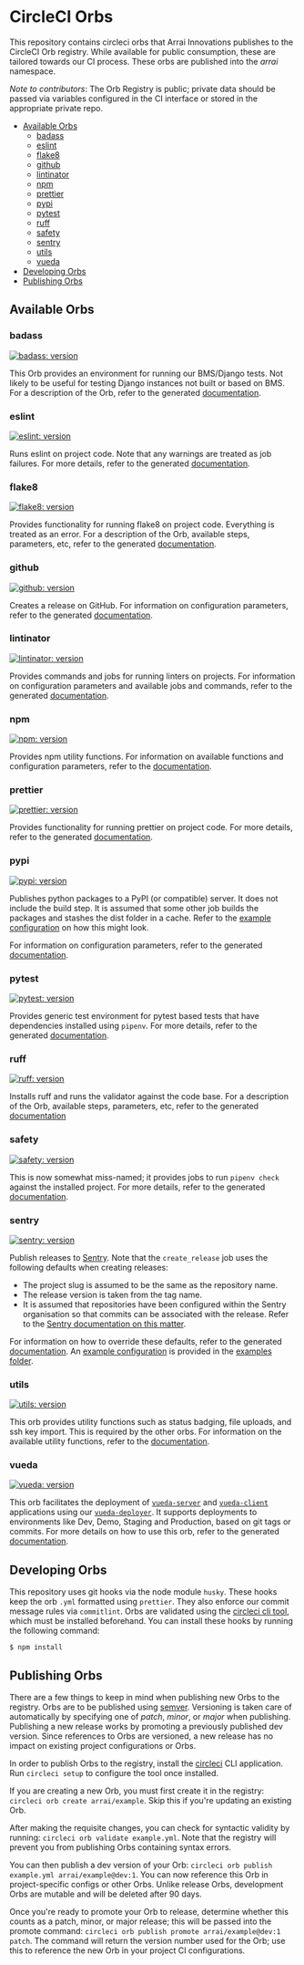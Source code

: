 # CircleCI Orbs

This repository contains circleci orbs that Arrai Innovations publishes to the CircleCI Orb registry. While available for public consumption, these are tailored towards our CI process. These orbs are published into the _arrai_ namespace.

_Note to contributors_: The Orb Registry is public; private data should be passed via variables configured in the CI interface or stored in the appropriate private repo.

<!-- prettier-ignore-start -->
<!-- START doctoc generated TOC please keep comment here to allow auto update -->
<!-- DON'T EDIT THIS SECTION, INSTEAD RE-RUN doctoc TO UPDATE -->

- [Available Orbs](#available-orbs)
  - [badass](#badass)
  - [eslint](#eslint)
  - [flake8](#flake8)
  - [github](#github)
  - [lintinator](#lintinator)
  - [npm](#npm)
  - [prettier](#prettier)
  - [pypi](#pypi)
  - [pytest](#pytest)
  - [ruff](#ruff)
  - [safety](#safety)
  - [sentry](#sentry)
  - [utils](#utils)
  - [vueda](#vueda)
- [Developing Orbs](#developing-orbs)
- [Publishing Orbs](#publishing-orbs)

<!-- END doctoc generated TOC please keep comment here to allow auto update -->
<!-- prettier-ignore-end -->

## Available Orbs

### badass

[![badass: version][]](https://circleci.com/orbs/registry/orb/arrai/badass)

This Orb provides an environment for running our BMS/Django tests. Not likely to be useful for testing Django instances not built or based on BMS. For a description of the Orb, refer to the generated [documentation](https://circleci.com/orbs/registry/orb/arrai/badass).

### eslint

[![eslint: version][]](https://circleci.com/orbs/registry/orb/arrai/eslint)

Runs eslint on project code. Note that any warnings are treated as job failures. For more details, refer to the generated [documentation](https://circleci.com/orbs/registry/orb/arrai/eslint).

### flake8

[![flake8: version][]](https://circleci.com/orbs/registry/orb/arrai/flake8)

Provides functionality for running flake8 on project code. Everything is treated as an error. For a description of the Orb, available steps, parameters, etc, refer to the generated [documentation](https://circleci.com/orbs/registry/orb/arrai/flake8).

### github

[![github: version][]](https://circleci.com/orbs/registry/orb/arrai/github)

Creates a release on GitHub. For information on configuration parameters, refer to the generated [documentation](https://circleci.com/orbs/registry/orb/arrai/github).

### lintinator

[![lintinator: version][]](https://circleci.com/orbs/registry/orb/arrai/lintinator)

Provides commands and jobs for running linters on projects. For information on configuration parameters and available jobs and commands, refer to the generated [documentation](https://circleci.com/orbs/registry/orb/arrai/github).

### npm

[![npm: version][]](https://circleci.com/orbs/registry/orb/arrai/npm)

Provides npm utility functions. For information on available functions and configuration parameters, refer to the [documentation](https://circleci.com/orbs/registry/orb/arrai/npm).

### prettier

[![prettier: version][]](https://circleci.com/orbs/registry/orb/arrai/prettier)

Provides functionality for running prettier on project code. For more details, refer to the generated [documentation](https://circleci.com/orbs/registry/orb/arrai/prettier).

### pypi

[![pypi: version][]](https://circleci.com/orbs/registry/orb/arrai/pypi)

Publishes python packages to a PyPI (or compatible) server. It does not include the build step. It is assumed that some other job builds the packages and stashes the dist folder in a cache. Refer to the [example configuration](/examples/pypi.yml) on how this might look.

For information on configuration parameters, refer to the generated [documentation](https://circleci.com/orbs/registry/orb/arrai/pypi).

### pytest

[![pytest: version][]](https://circleci.com/orbs/registry/orb/arrai/pytest)

Provides generic test environment for pytest based tests that have dependencies installed using `pipenv`. For more details, refer to the generated [documentation](https://circleci.com/orbs/registry/orb/arrai/pytest).

### ruff

[![ruff: version][]](https://circleci.com/orbs/registry/orb/arrai/ruff)

Installs ruff and runs the validator against the code base. For a description of the Orb, available steps, parameters, etc, refer to the generated [documentation](https://circleci.com/orbs/registry/orb/arrai/ruff)

### safety

[![safety: version][]](https://circleci.com/orbs/registry/orb/arrai/safety)

This is now somewhat miss-named; it provides jobs to run `pipenv check` against the installed project. For more details, refer to the generated [documentation](https://circleci.com/orbs/registry/orb/arrai/safety).

### sentry

[![sentry: version][]](https://circleci.com/orbs/registry/orb/arrai/sentry)

Publish releases to [Sentry](https://sentry.io/). Note that the `create_release` job uses the following defaults when creating releases:

-   The project slug is assumed to be the same as the repository name.
-   The release version is taken from the tag name.
-   It is assumed that repositories have been configured within the Sentry organisation so that commits can be associated with the release. Refer to the [Sentry documentation on this matter](https://docs.sentry.io/product/cli/releases/#sentry-cli-commit-integration).

For information on how to override these defaults, refer to the generated [documentation](https://circleci.com/orbs/registry/orb/arrai/sentry). An [example configuration](/examples/sentry.yml) is provided in the [examples folder](/examples/).

### utils

[![utils: version][]](https://circleci.com/orbs/registry/orb/arrai/utils)

This orb provides utility functions such as status badging, file uploads, and ssh key import. This is required by the other orbs. For information on the available utility functions, refer to the [documentation](https://circleci.com/orbs/registry/orb/arrai/utils).

### vueda

[![vueda: version][]](https://circleci.com/orbs/registry/orb/arrai/vueda)

This orb facilitates the deployment of [`vueda-server`] and [`vueda-client`] applications using our [`vueda-deployer`]. It supports deployments to environments like Dev, Demo, Staging and Production, based on git tags or commits. For more details on how to use this orb, refer to the generated [documentation](https://circleci.com/orbs/registry/orb/arrai/vueda).

## Developing Orbs

This repository uses git hooks via the node module `husky`. These hooks keep the orb `.yml` formatted using `prettier`. They also enforce our commit message rules via `commitlint`. Orbs are validated using the [circleci cli tool](https://circleci.com/docs/local-cli/), which must be installed beforehand. You can install these hooks by running the following command:

```console
$ npm install
```

## Publishing Orbs

There are a few things to keep in mind when publishing new Orbs to the registry. Orbs are to be published using [semver](https://devhints.io/semver). Versioning is taken care of automatically by specifying one of _patch_, _minor_, or _major_ when publishing. Publishing a new release works by promoting a previously published dev version. Since references to Orbs are versioned, a new release has no impact on existing project configurations or Orbs.

In order to publish Orbs to the registry, install the [circleci](https://circleci.com/docs/2.0/creating-orbs/#installing-the-cli-for-the-first-time) CLI application. Run `circleci setup` to configure the tool once installed.

If you are creating a new Orb, you must first create it in the registry: `circleci orb create arrai/example`. Skip this if you're updating an existing Orb.

After making the requisite changes, you can check for syntactic validity by running: `circleci orb validate example.yml`. Note that the registry will prevent you from publishing Orbs containing syntax errors.

You can then publish a dev version of your Orb: `circleci orb publish example.yml arrai/example@dev:1`. You can now reference this Orb in project-specific configs or other Orbs. Unlike release Orbs, development Orbs are mutable and will be deleted after 90 days.

Once you're ready to promote your Orb to release, determine whether this counts as a patch, minor, or major release; this will be passed into the promote command: `circleci orb publish promote arrai/example@dev:1 patch`. The command will return the version number used for the Orb; use this to reference the new Orb in your project CI configurations.

[badass: version]: https://badges.circleci.com/orbs/arrai/badass.svg
[eslint: version]: https://badges.circleci.com/orbs/arrai/eslint.svg
[flake8: version]: https://badges.circleci.com/orbs/arrai/flake8.svg
[github: version]: https://badges.circleci.com/orbs/arrai/github.svg
[lintinator: version]: https://badges.circleci.com/orbs/arrai/lintinator.svg
[npm: version]: https://badges.circleci.com/orbs/arrai/npm.svg
[prettier: version]: https://badges.circleci.com/orbs/arrai/prettier.svg
[pypi: version]: https://badges.circleci.com/orbs/arrai/pypi.svg
[pytest: version]: https://badges.circleci.com/orbs/arrai/pytest.svg
[ruff: version]: https://badges.circleci.com/orbs/arrai/ruff.svg
[safety: version]: https://badges.circleci.com/orbs/arrai/safety.svg
[sentry: version]: https://badges.circleci.com/orbs/arrai/sentry.svg
[utils: version]: https://badges.circleci.com/orbs/arrai/utils.svg
[vueda: version]: https://badges.circleci.com/orbs/arrai/vueda.svg
[`vueda-server`]: https://github.com/arrai-innovations/vueda-server
[`vueda-client`]: https://github.com/arrai-innovations/vueda-client
[`vueda-deployer`]: https://github.com/arrai-innovations/vueda-deployer

